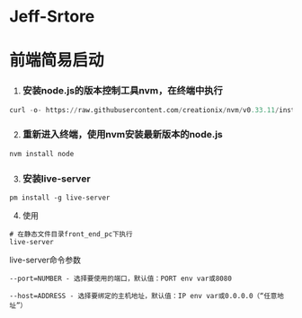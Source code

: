 # Jeff-Srtore
# 前端简易启动

1. ### 安装node.js的版本控制工具nvm，在终端中执行

``` python
curl -o- https://raw.githubusercontent.com/creationix/nvm/v0.33.11/install.sh | bash
```

2. ### **重新进入终端**，使用nvm安装最新版本的node.js

``` python
nvm install node
```

3. ### 安装live-server

```
pm install -g live-server
```

4. 使用

```
# 在静态文件目录front_end_pc下执行
live-server
```

live-server命令参数

```
--port=NUMBER - 选择要使用的端口，默认值：PORT env var或8080

--host=ADDRESS - 选择要绑定的主机地址，默认值：IP env var或0.0.0.0（“任意地址”）
```

